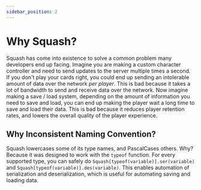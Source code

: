 ```yaml
---
sidebar_position: 2
---
```


# Why Squash?

Squash has come into existence to solve a common problem many developers end up facing. Imagine you are making a custom character controller and need to send updates to the server multiple times a second. If you don't play your cards right, you could end up sending an intolerable amount of data over the network *per player*. This is bad because it takes a lot of bandwidth to send and receive data over the network. Now imagine making a save / load system, depending on the amount of information you need to save and load, you can end up making the player wait a long time to save and load their data. This is bad because it reduces player retention rates, and lowers the overall quality of the player experience.

## Why Inconsistent Naming Convention?

Squash lowercases some of its type names, and PascalCases others. Why? Because it was designed to work with the `typeof` function. For every supported type, you can safely do `Squash[typeof(variable)].ser(variable)` and `Squash[typeof(variable)].des(variable)`. This enables automation of serialization and deserialization, which is useful for automating saving and loading data.